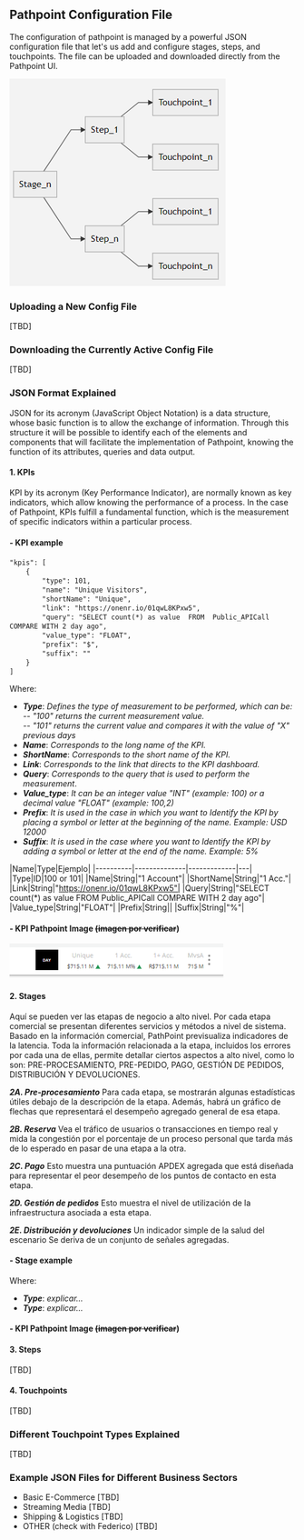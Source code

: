 ﻿## Pathpoint Configuration File
  

The configuration of pathpoint is managed by a powerful JSON configuration file that let's us add and configure stages, steps, and touchpoints. The file can be uploaded and downloaded directly from the Pathpoint UI.

![structure_pathpoint](Estructure_Pathpoint.png)

### Uploading a New Config File
[TBD]
  

### Downloading the Currently Active Config File
[TBD]

### JSON Format Explained
JSON for its acronym (JavaScript Object Notation) is a data structure, whose basic function is to allow the exchange of information. Through this structure it will be possible to identify each of the elements and components that will facilitate the implementation of Pathpoint, knowing the function of its attributes, queries and data output.

#### 1. KPIs
KPI by its acronym (Key Performance Indicator), are normally known as key indicators, which allow knowing the performance of a process. In the case of Pathpoint, KPIs fulfill a fundamental function, which is the measurement of specific indicators within a particular process. 

#### - KPI example

    "kpis": [
        {
            "type": 101,
            "name": "Unique Visitors",
            "shortName": "Unique",
            "link": "https://onenr.io/01qwL8KPxw5",
            "query": "SELECT count(*) as value  FROM  Public_APICall COMPARE WITH 2 day ago",
            "value_type": "FLOAT",
            "prefix": "$",
            "suffix": ""
        }
	]

Where:
 - ***Type***: *Defines the type of measurement to be performed, which can be: 
 -- "100" returns the current measurement value.  
 -- "101" returns the current value and compares it with the value of "X" previous days*
 - ***Name***: *Corresponds to the long name of the KPI.*
 - ***ShortName***: *Corresponds to the short name of the KPI.*
 - ***Link***: *Corresponds to the link that directs to the KPI dashboard.*
 - ***Query***: *Corresponds to the query that is used to perform the measurement*. 
 - ***Value_type***: *It can be an integer value "INT" (example: 100) or a decimal value "FLOAT" (example: 100,2)*
 - ***Prefix***: *It is used in the case in which you want to Identify the KPI by placing a symbol or letter at the beginning of the name. Example: USD 12000*
 - ***Suffix***: *It is used in the case where you want to Identify the KPI by adding a symbol or letter at the end of the name. Example: 5%*


|Name|Type|Ejemplo|
|----------|--------------|-------------|---|
|Type|ID|100 or 101|
|Name|String|"1 Account"|
|ShortName|String|"1 Acc."|
|Link|String|"https://onenr.io/01qwL8KPxw5"|
|Query|String|"SELECT count(*) as value  FROM  Public_APICall COMPARE WITH 2 day ago"|
|Value_type|String|"FLOAT"|
|Prefix|String||
|Suffix|String|"%"|

#### - KPI Pathpoint Image ~~(imagen por verificar~~)

![enter image description here](KPI.png)


#### 2. Stages  
Aquí se pueden ver las etapas de negocio a alto nivel. Por cada etapa comercial se presentan diferentes servicios y métodos a nivel de sistema. Basado en la información comercial, PathPoint previsualiza indicadores de la latencia.
Toda la información relacionada a la etapa, incluidos los errores por cada una de ellas, permite detallar ciertos aspectos a alto nivel, como lo son: PRE-PROCESAMIENTO, PRE-PEDIDO, PAGO, GESTIÓN DE PEDIDOS, DISTRIBUCIÓN Y DEVOLUCIONES.

***2A. Pre-procesamiento***
Para cada etapa, se mostrarán algunas estadísticas útiles debajo de la descripción de la etapa. Además, habrá un gráfico de flechas que representará el desempeño agregado general de esa etapa.

***2B. Reserva***
Vea el tráfico de usuarios o transacciones en tiempo real y mida la congestión por el porcentaje de un proceso personal que tarda más de lo esperado en pasar de una etapa a la otra. 

***2C. Pago***
Esto muestra una puntuación APDEX agregada que está diseñada para representar el peor desempeño de los puntos de contacto en esta etapa.

***2D. Gestión de pedidos***
Esto muestra el nivel de utilización de la infraestructura asociada a esta etapa. 

***2E. Distribución y devoluciones***
Un indicador simple de la salud del escenario Se deriva de un conjunto de señales agregadas.

#### - Stage example
Where:
 - ***Type***: *explicar...* 
 - ***Type***: *explicar...*
 
 
 
#### - KPI Pathpoint Image ~~(imagen por verificar~~)
 
#### 3. Steps
[TBD]

#### 4. Touchpoints
[TBD]
  

### Different Touchpoint Types Explained

 [TBD]
  

### Example JSON Files for Different Business Sectors
- Basic E-Commerce
[TBD]
- Streaming Media
[TBD]
- Shipping & Logistics
[TBD]
- OTHER (check with Federico)
[TBD]
